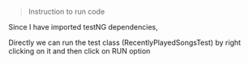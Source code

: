 
> Instruction to run code

Since I have imported testNG dependencies,

Directly we can run the test class (RecentlyPlayedSongsTest) by right clicking on it and then click on RUN option